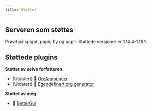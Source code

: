 ```yaml
---
title: Støttet
---
```


## Serveren som støttes

Prøvd på spigot, papir, fly og papir. Støttede versjoner er 1.14.4-1.18.1.

## Støttede plugins

__Støttet av selve forfatteren__

* (Utdatert) 📢 [OreAnnouncer](https://alessiodp.com/docs/oreannouncer/editblock#custom)
* (Utdatert) 🚀 [Egendefinert org generator](https://github.com/DerFrZocker/Custom-Ore-Generator/wiki/ItemMods)

__Støttet av meg__

* 📌 [BetterGui](better-gui.md)
